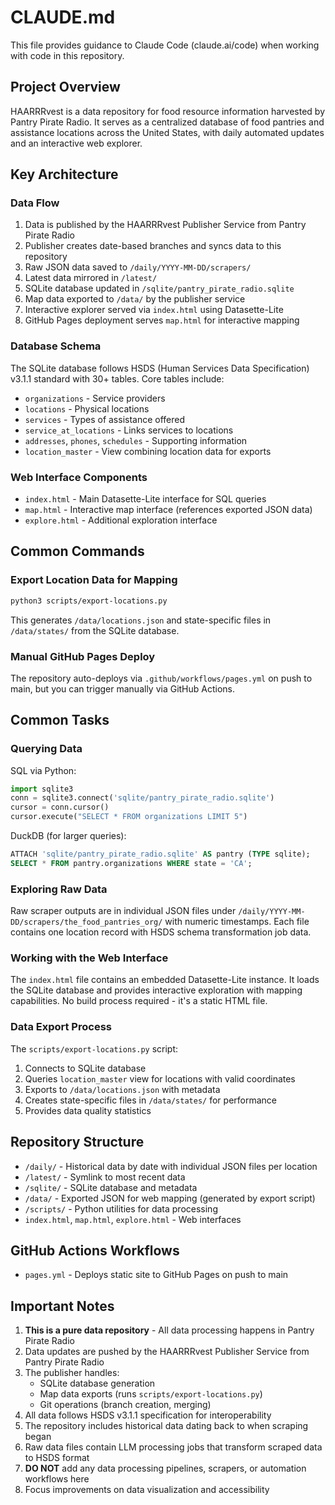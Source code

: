 # CLAUDE.md

This file provides guidance to Claude Code (claude.ai/code) when working with code in this repository.

## Project Overview

HAARRRvest is a data repository for food resource information harvested by Pantry Pirate Radio. It serves as a centralized database of food pantries and assistance locations across the United States, with daily automated updates and an interactive web explorer.

## Key Architecture

### Data Flow
1. Data is published by the HAARRRvest Publisher Service from Pantry Pirate Radio
2. Publisher creates date-based branches and syncs data to this repository
3. Raw JSON data saved to `/daily/YYYY-MM-DD/scrapers/`
4. Latest data mirrored in `/latest/`
5. SQLite database updated in `/sqlite/pantry_pirate_radio.sqlite`
6. Map data exported to `/data/` by the publisher service
7. Interactive explorer served via `index.html` using Datasette-Lite
8. GitHub Pages deployment serves `map.html` for interactive mapping

### Database Schema
The SQLite database follows HSDS (Human Services Data Specification) v3.1.1 standard with 30+ tables. Core tables include:
- `organizations` - Service providers
- `locations` - Physical locations  
- `services` - Types of assistance offered
- `service_at_locations` - Links services to locations
- `addresses`, `phones`, `schedules` - Supporting information
- `location_master` - View combining location data for exports

### Web Interface Components
- `index.html` - Main Datasette-Lite interface for SQL queries
- `map.html` - Interactive map interface (references exported JSON data)
- `explore.html` - Additional exploration interface

## Common Commands

### Export Location Data for Mapping
```bash
python3 scripts/export-locations.py
```
This generates `/data/locations.json` and state-specific files in `/data/states/` from the SQLite database.

### Manual GitHub Pages Deploy
The repository auto-deploys via `.github/workflows/pages.yml` on push to main, but you can trigger manually via GitHub Actions.

## Common Tasks

### Querying Data

SQL via Python:
```python
import sqlite3
conn = sqlite3.connect('sqlite/pantry_pirate_radio.sqlite')
cursor = conn.cursor()
cursor.execute("SELECT * FROM organizations LIMIT 5")
```

DuckDB (for larger queries):
```sql
ATTACH 'sqlite/pantry_pirate_radio.sqlite' AS pantry (TYPE sqlite);
SELECT * FROM pantry.organizations WHERE state = 'CA';
```

### Exploring Raw Data
Raw scraper outputs are in individual JSON files under `/daily/YYYY-MM-DD/scrapers/the_food_pantries_org/` with numeric timestamps. Each file contains one location record with HSDS schema transformation job data.

### Working with the Web Interface
The `index.html` file contains an embedded Datasette-Lite instance. It loads the SQLite database and provides interactive exploration with mapping capabilities. No build process required - it's a static HTML file.

### Data Export Process
The `scripts/export-locations.py` script:
1. Connects to SQLite database
2. Queries `location_master` view for locations with valid coordinates
3. Exports to `/data/locations.json` with metadata
4. Creates state-specific files in `/data/states/` for performance
5. Provides data quality statistics

## Repository Structure

- `/daily/` - Historical data by date with individual JSON files per location
- `/latest/` - Symlink to most recent data
- `/sqlite/` - SQLite database and metadata
- `/data/` - Exported JSON for web mapping (generated by export script)
- `/scripts/` - Python utilities for data processing
- `index.html`, `map.html`, `explore.html` - Web interfaces

## GitHub Actions Workflows

- `pages.yml` - Deploys static site to GitHub Pages on push to main

## Important Notes

1. **This is a pure data repository** - All data processing happens in Pantry Pirate Radio
2. Data updates are pushed by the HAARRRvest Publisher Service from Pantry Pirate Radio
3. The publisher handles:
   - SQLite database generation
   - Map data exports (runs `scripts/export-locations.py`)
   - Git operations (branch creation, merging)
4. All data follows HSDS v3.1.1 specification for interoperability
5. The repository includes historical data dating back to when scraping began
6. Raw data files contain LLM processing jobs that transform scraped data to HSDS format
7. **DO NOT** add any data processing pipelines, scrapers, or automation workflows here
8. Focus improvements on data visualization and accessibility